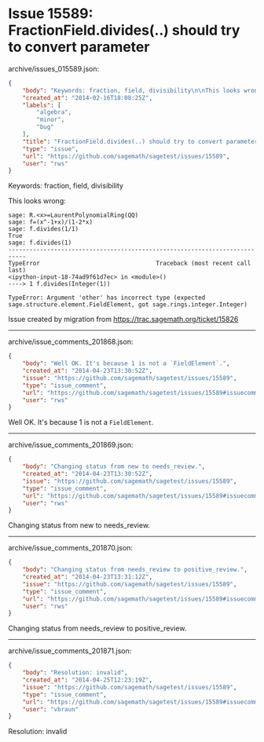 # Issue 15589: FractionField.divides(..) should try to convert parameter

archive/issues_015589.json:
```json
{
    "body": "Keywords: fraction, field, divisibility\n\nThis looks wrong:\n\n```\nsage: R.<x>=LaurentPolynomialRing(QQ)\nsage: f=(x^-1+x)/(1-2*x)\nsage: f.divides(1/1)\nTrue\nsage: f.divides(1)\n---------------------------------------------------------------------------\nTypeError                                 Traceback (most recent call last)\n<ipython-input-18-74ad9f61d7ec> in <module>()\n----> 1 f.divides(Integer(1))\n\nTypeError: Argument 'other' has incorrect type (expected sage.structure.element.FieldElement, got sage.rings.integer.Integer)\n```\n\n\n\nIssue created by migration from https://trac.sagemath.org/ticket/15826\n\n",
    "created_at": "2014-02-16T18:08:25Z",
    "labels": [
        "algebra",
        "minor",
        "bug"
    ],
    "title": "FractionField.divides(..) should try to convert parameter",
    "type": "issue",
    "url": "https://github.com/sagemath/sagetest/issues/15589",
    "user": "rws"
}
```
Keywords: fraction, field, divisibility

This looks wrong:

```
sage: R.<x>=LaurentPolynomialRing(QQ)
sage: f=(x^-1+x)/(1-2*x)
sage: f.divides(1/1)
True
sage: f.divides(1)
---------------------------------------------------------------------------
TypeError                                 Traceback (most recent call last)
<ipython-input-18-74ad9f61d7ec> in <module>()
----> 1 f.divides(Integer(1))

TypeError: Argument 'other' has incorrect type (expected sage.structure.element.FieldElement, got sage.rings.integer.Integer)
```



Issue created by migration from https://trac.sagemath.org/ticket/15826





---

archive/issue_comments_201868.json:
```json
{
    "body": "Well OK. It's because 1 is not a `FieldElement`.",
    "created_at": "2014-04-23T13:30:52Z",
    "issue": "https://github.com/sagemath/sagetest/issues/15589",
    "type": "issue_comment",
    "url": "https://github.com/sagemath/sagetest/issues/15589#issuecomment-201868",
    "user": "rws"
}
```

Well OK. It's because 1 is not a `FieldElement`.



---

archive/issue_comments_201869.json:
```json
{
    "body": "Changing status from new to needs_review.",
    "created_at": "2014-04-23T13:30:52Z",
    "issue": "https://github.com/sagemath/sagetest/issues/15589",
    "type": "issue_comment",
    "url": "https://github.com/sagemath/sagetest/issues/15589#issuecomment-201869",
    "user": "rws"
}
```

Changing status from new to needs_review.



---

archive/issue_comments_201870.json:
```json
{
    "body": "Changing status from needs_review to positive_review.",
    "created_at": "2014-04-23T13:31:12Z",
    "issue": "https://github.com/sagemath/sagetest/issues/15589",
    "type": "issue_comment",
    "url": "https://github.com/sagemath/sagetest/issues/15589#issuecomment-201870",
    "user": "rws"
}
```

Changing status from needs_review to positive_review.



---

archive/issue_comments_201871.json:
```json
{
    "body": "Resolution: invalid",
    "created_at": "2014-04-25T12:23:19Z",
    "issue": "https://github.com/sagemath/sagetest/issues/15589",
    "type": "issue_comment",
    "url": "https://github.com/sagemath/sagetest/issues/15589#issuecomment-201871",
    "user": "vbraun"
}
```

Resolution: invalid
